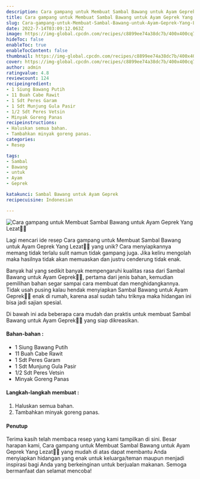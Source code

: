```yaml
---
description: Cara gampang untuk Membuat Sambal Bawang untuk Ayam Geprek Yang Lezat"
title: Cara gampang untuk Membuat Sambal Bawang untuk Ayam Geprek Yang Lezat
slug: Cara-gampang-untuk-Membuat-Sambal-Bawang-untuk-Ayam-Geprek-Yang-Lezat
date: 2022-7-14T03:09:12.063Z
image: https://img-global.cpcdn.com/recipes/c8899ee74a38dc7b/400x400cq70/photo.jpg
hideToc: false
enableToc: true
enableTocContent: false
thumbnail: https://img-global.cpcdn.com/recipes/c8899ee74a38dc7b/400x400cq70/photo.jpg
cover: https://img-global.cpcdn.com/recipes/c8899ee74a38dc7b/400x400cq70/photo.jpg
author: admin
ratingvalue: 4.8
reviewcount: 124
recipeingredient:
- 1 Siung Bawang Putih
- 11 Buah Cabe Rawit
- 1 Sdt Peres Garam
- 1 Sdt Munjung Gula Pasir
- 1/2 Sdt Peres Vetsin
- Minyak Goreng Panas
recipeinstructions:
- Haluskan semua bahan.
- Tambahkan minyak goreng panas.
categories:
- Resep

tags:
- Sambal
- Bawang
- untuk
- Ayam
- Geprek

katakunci: Sambal Bawang untuk Ayam Geprek
recipecuisine: Indonesian

---
```


![Cara gampang untuk Membuat Sambal Bawang untuk Ayam Geprek Yang Lezat👩‍🍳](https://img-global.cpcdn.com/recipes/c8899ee74a38dc7b/400x400cq70/photo.jpg)

Lagi mencari ide resep Cara gampang untuk Membuat Sambal Bawang untuk Ayam Geprek Yang Lezat👩‍🍳 yang unik? Cara menyiapkannya memang tidak terlalu sulit namun tidak gampang juga. Jika keliru mengolah maka hasilnya tidak akan memuaskan dan justru cenderung tidak enak.

Banyak hal yang sedikit banyak mempengaruhi kualitas rasa dari Sambal Bawang untuk Ayam Geprek👩‍🍳, pertama dari jenis bahan, kemudian pemilihan bahan segar sampai cara membuat dan menghidangkannya. Tidak usah pusing kalau hendak menyiapkan Sambal Bawang untuk Ayam Geprek👩‍🍳 enak di rumah, karena asal sudah tahu triknya maka hidangan ini bisa jadi sajian spesial.

Di bawah ini ada beberapa cara mudah dan praktis untuk membuat Sambal Bawang untuk Ayam Geprek👩‍🍳 yang siap dikreasikan.

<!--inarticleads1-->

#### Bahan-bahan :

- 1 Siung Bawang Putih
- 11 Buah Cabe Rawit
- 1 Sdt Peres Garam
- 1 Sdt Munjung Gula Pasir
- 1/2 Sdt Peres Vetsin
- Minyak Goreng Panas

<!--inarticleads2-->

#### Langkah-langkah membuat :

1. Haluskan semua bahan.
1. Tambahkan minyak goreng panas.

#### Penutup

Terima kasih telah membaca resep yang kami tampilkan di sini. Besar harapan kami, Cara gampang untuk Membuat Sambal Bawang untuk Ayam Geprek Yang Lezat👩‍🍳 yang mudah di atas dapat membantu Anda menyiapkan hidangan yang enak untuk keluarga/teman maupun menjadi inspirasi bagi Anda yang berkeinginan untuk berjualan makanan. Semoga bermanfaat dan selamat mencoba!
